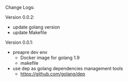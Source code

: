 Change Logs:

Version 0.0.2:
- update golang version
- update Makefile

Version 0.0.1:
- preapre dev env
  - Docker image for golang 1.9
  - makefile
- use dep as golang dependencies management tools
  - https://github.com/golang/dep
